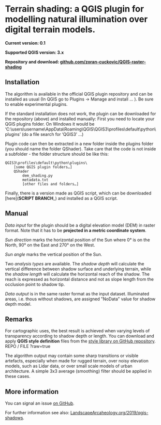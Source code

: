 # Terrain shading: a QGIS plugin for modelling natural illumination over digital terrain models. 

**Current version: 0.1**

**Supported QGIS version: 3.x**

**Repository and download: [github.com/zoran-cuckovic/QGIS-raster-shading](https://github.com/zoran-cuckovic/QGIS-raster-shading)**

## Installation

The algorithm is available in the official QGIS plugin repository and can be installed as usual (In QGIS go to Plugins -> Manage and install … ). Be sure to enable experimental plugins. 

If the standard installation does not work, the plugin can be downloaded for the repository (above) and installed manually: 
First you need to locate your QGIS plugins folder. On Windows it would be ‘C:\users\username\AppData\Roaming\QGIS\QGIS3\profiles\default\python\plugins’ (do a file search for ‘QGIS3’ …)

Plugin code can then be extracted in a new folder inside the plugins folder (you should name the folder QShader). Take care that the code is not inside a subfolder - the folder structure should be like this:

    QGIS3\profiles\default\python\plugins\
        [some QGIS plugin folders…]
        QShader
            dem_shading.py
            metadata.txt
            [other files and folders…]


Finally, there is a version made as QGIS script, which can be downloaded [here](__SCRIPT BRANCH___) and installed as a QGIS script. 

## Manual

*Data input* for the plugin should be a digital elevation model (DEM) in raster format. Note that it has to be **projected in a metric coordinate system**. 

*Sun direction* marks the horizontal position of the Sun where 0° is on the North, 90° on the East and 270° on the West.

*Sun angle* marks the vertical position of the Sun. 

Two *analysis types* are available. The *shadow depth* will calculate the vertical difference between shadow surface and underlying terrain, while the *shadow length* will calculate the horizontal reach of the shadow. The reach is expressed as horizontal distance and not as slope length from the occlusion point to shadow tip.    

*Data output* is in the same raster format as the input dataset. Illuminated areas, i.e. thous without shadows, are assigned "NoData" value for shadow depth model. 


## Remarks 

For cartographic uses, the best result is achieved when varying levels of transparency according to shadow depth or length. You can download and apply **QGIS style definition** files from the [style library on GitHub repository](https://github.com/zoran-cuckovic/QGIS-raster-shading/tree/styles).
REPO / FILE  ?raw=true

The algorithm output may contain some sharp transitions or visible artefacts, especially when made for rugged terrain, over noisy elevation models, such as Lidar data, or over small scale models of urban architecture. A simple 3x3 average (smoothing) filter should be applied in these cases.  


## More information

You can signal an issue [on GitHub](https://github.com/zoran-cuckovic/QGIS-raster-shading/issues).

For further information see also: [LandscapeArcaheology.org/2019/qgis-shadows](https://LandscapeArchaeology.org/2019/qgis-shadows/).
